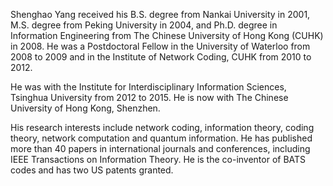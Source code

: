 ---
---
Shenghao Yang received his B.S. degree from Nankai University in 2001, M.S. degree from Peking University in 2004, and Ph.D. degree in Information Engineering from The Chinese University of Hong Kong (CUHK) in 2008. He was a Postdoctoral Fellow in the University of Waterloo from 2008 to 2009 and in the Institute of Network Coding, CUHK from 2010 to 2012.

He was with the Institute for Interdisciplinary Information Sciences, Tsinghua University from 2012 to 2015. He is now with The Chinese University of Hong Kong, Shenzhen.

His research interests include network coding, information theory, coding theory, network computation and quantum information. He has published more than 40 papers in international journals and conferences, including IEEE Transactions on Information Theory. He is the co-inventor of BATS codes and has two US patents granted.
